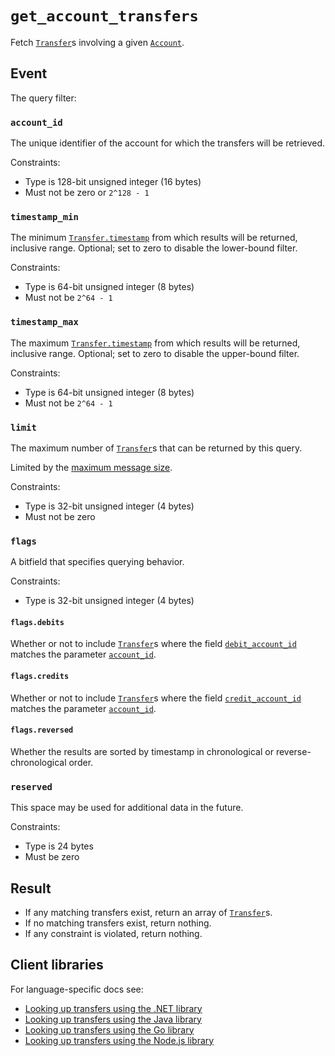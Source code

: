 # `get_account_transfers`

Fetch [`Transfer`](../transfers.md)s involving a given [`Account`](../accounts.md).

## Event

The query filter: 

### `account_id`

The unique identifier of the account for which the transfers will be retrieved.

Constraints:

* Type is 128-bit unsigned integer (16 bytes)
* Must not be zero or `2^128 - 1`

### `timestamp_min`

The minimum [`Transfer.timestamp`](../transfers.md#timestamp) from which results will be returned, inclusive range.
Optional; set to zero to disable the lower-bound filter.

Constraints:

* Type is 64-bit unsigned integer (8 bytes)
* Must not be `2^64 - 1`

### `timestamp_max`

The maximum [`Transfer.timestamp`](../transfers.md#timestamp) from which results will be returned, inclusive range.
Optional; set to zero to disable the upper-bound filter.

Constraints:

* Type is 64-bit unsigned integer (8 bytes)
* Must not be `2^64 - 1`

### `limit`

The maximum number of [`Transfer`](../transfers.md)s that can be returned by this query.

Limited by the [maximum message size](../../design/client-requests.md#batching-events).

Constraints:

* Type is 32-bit unsigned integer (4 bytes)
* Must not be zero

### `flags`

A bitfield that specifies querying behavior.

Constraints:

* Type is 32-bit unsigned integer (4 bytes)

#### `flags.debits`

Whether or not to include [`Transfer`](../transfers.md)s where the field [`debit_account_id`](../transfers.md#debit_account_id)
matches the parameter [`account_id`](#account_id).

#### `flags.credits`

Whether or not to include [`Transfer`](../transfers.md)s where the field [`credit_account_id`](../transfers.md#credit_account_id)
matches the parameter [`account_id`](#account_id).

#### `flags.reversed`

Whether the results are sorted by timestamp in chronological or reverse-chronological order.

### `reserved`

This space may be used for additional data in the future.

Constraints:

* Type is 24 bytes
* Must be zero

## Result

- If any matching transfers exist, return an array of [`Transfer`](../transfers.md)s.  
- If no matching transfers exist, return nothing.  
- If any constraint is violated, return nothing. 

## Client libraries

For language-specific docs see:

* [Looking up transfers using the .NET library](/src/clients/dotnet/README.md#get-account-transfers)
* [Looking up transfers using the Java library](/src/clients/java/README.md#get-account-transfers)
* [Looking up transfers using the Go library](/src/clients/go/README.md#get-account-transfers)
* [Looking up transfers using the Node.js library](/src/clients/node/README.md#get-account-transfers)

